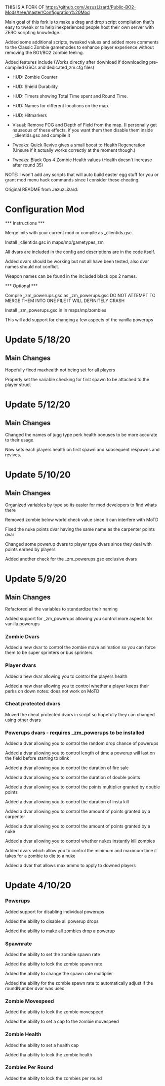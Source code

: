 THIS IS A FORK OF https://github.com/JezuzLizard/Public-BO2-Mods/tree/master/Configuration%20Mod

Main goal of this fork is to make a drag and drop script compilation that's easy to tweak or to help inexperienced people host their own server with ZERO scripting knowledge.

Added some additional scripts, tweaked values and added more comments to the Classic Zombie gamemodes to enhance player experience without removing the BO1/BO2 zombie feeling.

Added features include (Works directly after download if downloading pre-compiled GSCs and dedicated_zm.cfg files)

* HUD: Zombie Counter

* HUD: Shield Durability

* HUD: Timers showing Total Time spent and Round Time.

* HUD: Names for different locations on the map.

* HUD: Hitmarkers

* Visual: Remove FOG and Depth of Field from the map. (I personally get nauseous of these effects, if you want them then disable them inside _clientids.gsc and compile it

* Tweaks: Quick Revive gives a small boost to Health Regeneration (Unsure if it actually works correctly at the moment though.)

* Tweaks: Black Ops 4 Zombie Health values (Health doesn't increase after round 35)

NOTE: I won't add any scripts that will auto build easter egg stuff for you or grant mod menu hack commands since I consider these cheating.

Original README from JezuzLizard:
# Configuration Mod

*** Instructions ***

Merge inits with your current mod or compile as _clientids.gsc.

Install _clientids.gsc in maps/mp/gametypes_zm

All dvars are included in the config and descriptions are in the code itself.

Added dvars should be working but not all have been tested, also dvar names should not conflict.

Weapon names can be found in the included black ops 2 names.

*** Optional ***

Compile _zm_powerups.gsc as _zm_powerups.gsc DO NOT ATTEMPT TO MERGE THEM INTO ONE FILE IT WILL DEFINITELY CRASH

Install _zm_powerups.gsc in in maps/mp/zombies

This will add support for changing a few aspects of the vanilla powerups

# Update 5/18/20

## Main Changes

Hopefully fixed maxhealth not being set for all players

Properly set the variable checking for first spawn to be attached to the player struct

# Update 5/12/20

## Main Changes

Changed the names of jugg type perk health bonuses to be more accurate to their usage.

Now sets each players health on first spawn and subsequent respawns and revives.

# Update 5/10/20

## Main Changes

Organized variables by type so its easier for mod developers to find whats there

Removed zombie below world check value since it can interfere with MoTD

Fixed the nuke points dvar having the same name as the carpenter points dvar

Changed some powerup dvars to player type dvars since they deal with points earned by players

Added another check for the _zm_powerups.gsc exclusive dvars

# Update 5/9/20

## Main Changes

Refactored all the variables to standardize their naming

Added support for _zm_powerups allowing you control more aspects for vanilla powerups

### Zombie Dvars

Added a new dvar to control the zombie move animation so you can force them to be super sprinters or bus sprinters

### Player dvars

Added a new dvar allowing you to control the players health

Added a new dvar allowing you to control whether a player keeps their perks on down notes: does not work on MoTD

### Cheat protected dvars

Moved the cheat protected dvars in script so hopefully they can changed using other dvars

### Powerups dvars - requires _zm_powerups to be installed

Added a dvar allowing you to control the random drop chance of powerups

Added a dvar allowing you to control length of time a powerup will last on the field before starting to blink

Added a dvar allowing you to control the duration of fire sale

Added a dvar allowing you to control the duration of double points

Added a dvar allowing you to control the points multiplier granted by double points

Added a dvar allowing you to control the duration of insta kill

Added a dvar allowing you to control the amount of points granted by a carpenter

Added a dvar allowing you to control the amount of points granted by a nuke

Added a dvar allowing you to control whether nukes instantly kill zombies

Added dvars which allow you to control the minimum and maximum time it takes for a zombie to die to a nuke

Added a dvar that allows max ammo to apply to downed players

# Update 4/10/20

### Powerups

Added support for disabling individual powerups

Added the ability to disable all powerup drops

Added the ability to make all zombies drop a powerup

### Spawnrate

Added the ability to set the zombie spawn rate

Added the ability to lock the zombie spawn rate

Added the ability to change the spawn rate multiplier

Added the ability for the zombie spawn rate to automatically adjust if the roundNumber dvar was used

### Zombie Movespeed

Added the ability to lock the zombie movespeed

Added the ability to set a cap to the zombie movespeed

### Zombie Health

Added the ability to set a health cap

Added tha ability to lock the zombie health

### Zombies Per Round

Added the ability to lock the zombies per round
